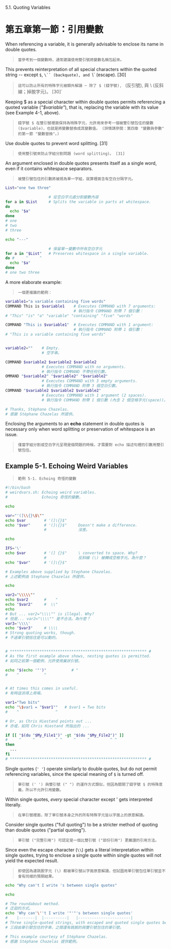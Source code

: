 5.1. Quoting Variables

第五章第一節：引用變數
===

When referencing a variable, it is generally advisable to enclose its name in double quotes.

>`當參考到一個變數時，通常建議使用雙引號將變數名稱包起來。`

This prevents reinterpretation of all special characters within the quoted string -- except `$`, `\`` (backquote), and `\\` (escape). [30]

>`這可以防止所有的特殊字元被額外解讀 ─ 除了 $ (錢字號), ` (反引號), 與 \ (反斜線；掉脫字元)。 [30]`

Keeping $ as a special character within double quotes permits referencing a quoted variable (*"$variable"*), that is, replacing the variable with its value (see Example 4-1, above).

>`錢字號 $ 在雙引號裡面保持為特殊字元，允許用來參考一個被雙引號包住的變數 ($variable)，也就是將變數替換成其變數值。 (詳情請參閱：第四章 "變數與參數" 的第一節 "變數替換"。)`

Use double quotes to prevent word splitting. [31]

>`使用雙引號來防止字組分割問題 (word splitting)。 [31]`

An argument enclosed in double quotes presents itself as a single word, even if it contains whitespace separators.

>`被雙引號包住的引數將被視為單一字組，就算裡面含有空白分隔字元。`

```bash
List="one two three"

                   # 從空白字元處分割變數內容
for a in $List     # Splits the variable in parts at whitespace.
do
  echo "$a"
done
# one
# two
# three

echo "---"

                   # 保留單一變數中所有空白字元
for a in "$List"   # Preserves whitespace in a single variable.
do #     ^     ^
  echo "$a"
done
# one two three
```

A more elaborate example:

>`一個更複雜的範例：`

```bash
variable1="a variable containing five words"
COMMAND This is $variable1    # Executes COMMAND with 7 arguments:
                              # 執行指令 COMMAND 附帶 7 個引數：
# "This" "is" "a" "variable" "containing" "five" "words"

COMMAND "This is $variable1"  # Executes COMMAND with 1 argument:
                              # 執行指令 COMMAND 附帶 1 個引數：
# "This is a variable containing five words"


variable2=""    # Empty.
                # 空字串。

COMMAND $variable2 $variable2 $variable2
                # Executes COMMAND with no arguments.
                # 執行指令 COMMAND 不帶任何引數。
OMMAND "$variable2" "$variable2" "$variable2"
                # Executes COMMAND with 3 empty arguments.
                # 執行指令 COMMAND 附帶 3 個空白引數。
COMMAND "$variable2 $variable2 $variable2"
                # Executes COMMAND with 1 argument (2 spaces).
                # 執行指令 COMMAND 附帶 1 個引數 (內含 2 個空格字元(space))。

# Thanks, Stéphane Chazelas.
# 感謝 Stéphane Chazelas 所提供。
```
Enclosing the arguments to an **echo** statement in double quotes is necessary only when word splitting or preservation of whitespace is an issue.

>`僅當字組分割或空白字元呈現是個問題的時候，才需要對 echo 描述句裡的引數用雙引號包住。`

Example 5-1. Echoing Weird Variables
---

>`範例 5-1. Echoing 奇怪的變數`

```bash
#!/bin/bash
# weirdvars.sh: Echoing weird variables.
#               Echoing 奇怪的變數。

echo

var="'(]\\{}\$\""
echo $var        # '(]\{}$"
echo "$var"      # '(]\{}$"     Doesn't make a difference.
                 #              沒差。

echo

IFS='\'
echo $var        # '(] {}$"     \ converted to space. Why?
                 #              反斜線 (\) 被轉成空格字元。為什麼？
echo "$var"      # '(]\{}$"

# Examples above supplied by Stephane Chazelas.
# 上述範例由 Stephane Chazelas 所提供。

echo

var2="\\\\\""
echo $var2       #    "
echo "$var2"     #  \\"
echo
# But ... var2="\\\\"" is illegal. Why?
# 但是... var2="\\\\"" 是不合法。為什麼？
var3='\\\\'
echo "$var3"     # \\\\
# Strong quoting works, though.
# 不過單引號括住是可以動的。


# ************************************************************ #
# As the first example above shows, nesting quotes is permitted.
# 如同之前第一個範例，允許使用巢狀引號。

echo "$(echo '"')"           # "
#    ^           ^


# At times this comes in useful.
# 有時這派得上用場。

var1="Two bits"
echo "\$var1 = "$var1""   # $var1 = Two bits
#    ^                ^

# Or, as Chris Hiestand points out ...
# 亦或，如同 Chris Hiestand 所指出的 ...

if [[ "$(du "$My_File1")" -gt "$(du "$My_File2")" ]]
#     ^     ^         ^ ^     ^     ^         ^ ^
then
  ...
fi
# ************************************************************ #
```

Single quotes (`' '`) operate similarly to double quotes, but do not permit referencing variables, since the special meaning of `$` is turned off.

>`單引號 (' ') 與雙引號 (" ") 的運作方式類似，但因為關閉了錢字號 $ 的特殊意義，所以不允許引用變數。`

Within single quotes, *every* special character except ' gets interpreted literally.

>`在單引號裡面，除了單引號本身之外的所有特殊字元皆以字面上的原意解讀。`

Consider single quotes ("full quoting") to be a stricter method of quoting than double quotes ("partial quoting").

>`單引號 ("完整引用") 可認定是一個比雙引號 ("部份引用") 更嚴謹的引用方法。`

Since even the escape character (`\\`) gets a literal interpretation within single quotes, trying to enclose a single quote within single quotes will not yield the expected result.

>`即使因為連跳脫字元 (\) 都被單引號以字面原意解讀，但試圖用單引號包住單引號並不會有同樣的預期結果。`

```bash
echo "Why can't I write 's between single quotes"

echo

# The roundabout method.
# 迂迴的方式。
echo 'Why can'\''t I write '"'"'s between single quotes'
#    |-------|  |----------|   |-----------------------|
# Three single-quoted strings, with escaped and quoted single quotes between.
# 三段由單引號包住的字串，之間還有跳脫的與雙引號包住的單引號。

# This example courtesy of Stéphane Chazelas.
# 感謝 Stéphane Chazelas 提供範例。
```
